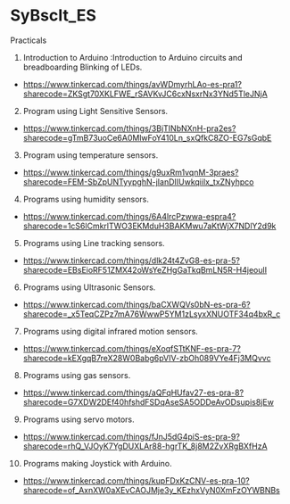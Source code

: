 # SyBscIt_ES
Practicals
1. Introduction to Arduino :Introduction to Arduino circuits and breadboarding Blinking of LEDs.
- https://www.tinkercad.com/things/avWDmyrhLAo-es-pra1?sharecode=ZKSgt70XKLFWE_rSAVKvJC6cxNsxrNx3YNd5TleJNjA
2. Program using Light Sensitive Sensors.
- https://www.tinkercad.com/things/3BjTINbNXnH-pra2es?sharecode=gTmB73uoCe6A0MlwFoY410Ln_sxQfkC8ZO-EG7sGqbE
3. Program using temperature sensors.
- https://www.tinkercad.com/things/g9uxRm1vqnM-3praes?sharecode=FEM-SbZpUNTyypghN-jIanDIIUwkqiilx_txZNyhpco
4. Programs using humidity sensors.
- https://www.tinkercad.com/things/6A4lrcPzwwa-espra4?sharecode=1cS6lCmkrlTWO3EKMduH3BAKMwu7aKtWjX7NDlY2d9k
5. Programs using Line tracking sensors.
- https://www.tinkercad.com/things/dlk24t4ZvG8-es-pra-5?sharecode=EBsEioRF51ZMX42oWsYeZHgGaTkqBmLN5R-H4jeoulI
6. Programs using Ultrasonic Sensors.
- https://www.tinkercad.com/things/baCXWQVs0bN-es-pra-6?sharecode=_x5TeqCZPz7mA76WwwP5YM1zLsyxXNUOTF34q4bxR_c
7. Programs using digital infrared motion sensors.
- https://www.tinkercad.com/things/eXoqfSTtKNF-es-pra-7?sharecode=kEXgqB7reX28W0Babg6pVIV-zbOh089VYe4Fj3MQvvc
8. Programs using gas sensors.
- https://www.tinkercad.com/things/aQFqHUfav27-es-pra-8?sharecode=G7XDW2DEf40hfshdFSDqAseSA5ODDeAvODsupis8jEw
9. Programs using servo motors.
- https://www.tinkercad.com/things/fJnJ5dG4piS-es-pra-9?sharecode=rhQ_VJOyK7YgDUXLAr88-hgrTK_8j8M2ZvXRgBXfHzA
10. Programs making Joystick with Arduino.
- https://www.tinkercad.com/things/kupFDxKzCNV-es-pra-10?sharecode=of_AxnXW0aXEvCAOJMje3y_KEzhxVyN0XmFzOYWBNBs
